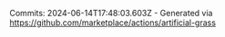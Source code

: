 Commits: 2024-06-14T17:48:03.603Z - Generated via https://github.com/marketplace/actions/artificial-grass
<br>
